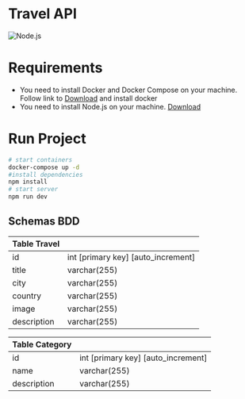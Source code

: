 # Travel API

![Node.js](https://img.shields.io/badge/node.js-339933?style=for-the-badge&logo=node.js&logocolor=white)

# Requirements

- You need to install Docker and Docker Compose on your machine. Follow link to [Download](https://docs.docker.com/get-docker/) and install docker
- You need to install Node.js on your machine. [Download](https://nodejs.org/en/download/package-manager)

# Run Project

```bash
# start containers
docker-compose up -d
#install dependencies
npm install
# start server
npm run dev
```

## Schemas BDD

| Table Travel |                                    |
| ------------ | ---------------------------------- |
| id           | int [primary key] [auto_increment] |
| title        | varchar(255)                       |
| city         | varchar(255)                       |
| country      | varchar(255)                       |
| image        | varchar(255)                       |
| description  | varchar(255)                       |

| Table Category |                                    |
| -------------- | ---------------------------------- |
| id             | int [primary key] [auto_increment] |
| name           | varchar(255)                       |
| description    | varchar(255)                       |
